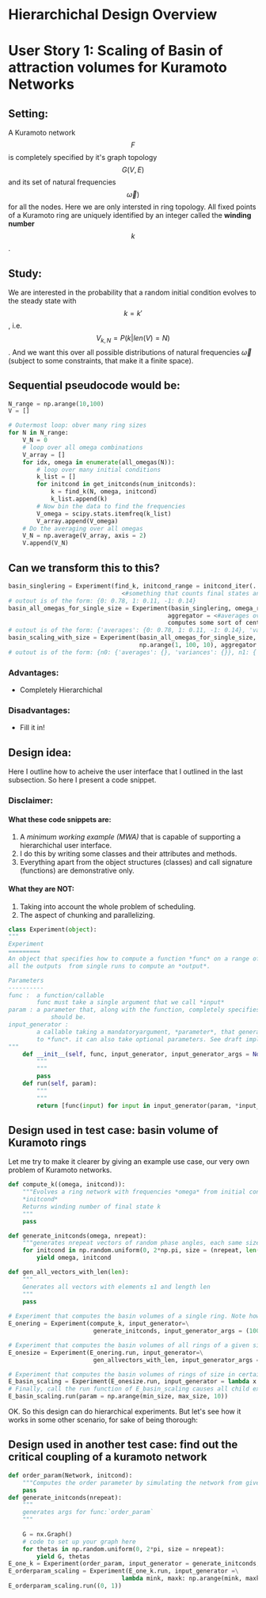 # Hierarchichal Design Overview

# User Story 1: Scaling of Basin of attraction volumes for Kuramoto Networks
## Setting: 
A Kuramoto network $$F$$ is completely specified by it's graph topology $$G(V, E)$$ and its set of natural frequencies $$\vec{\omega})$$ for all the nodes. Here we are only intersted in ring topology. All fixed points of a Kuramoto ring are uniquely identified by an integer called the **winding number** $$k$$. 

## Study:
We are interested in the probability that a random initial condition evolves to the steady state with $$k = k'$$, i.e. $$V_{k, N} = P(k | len(V) = N)$$. And we want this over all possible distributions of natural frequencies $\vec{\omega}$ (subject to some constraints, that make it a finite space). 

## Sequential pseudocode would be:
```python
N_range = np.arange(10,100)
V = []

# Outermost loop: obver many ring sizes
for N in N_range:
    V_N = 0
    # loop over all omega combinations
    V_array = []
    for idx, omega in enumerate(all_omegas(N)):
        # loop over many initial conditions
        k_list = []
        for initcond in get_initconds(num_initconds):
            k = find_k(N, omega, initcond)
            k_list.append(k) 
        # Now bin the data to find the frequencies
        V_omega = scipy.stats.itemfreq(k_list)
        V_array.append(V_omega)
    # Do the averaging over all omegas
    V_N = np.average(V_array, axis = 2)
    V.append(V_N)
```

## Can we transform this to this?
```python
basin_singlering = Experiment(find_k, initcond_range = initcond_iter(...), aggregator =\
                                <#something that counts final states and computes probabilities>)
# outout is of the form: {0: 0.78, 1: 0.11, -1: 0.14}
basin_all_omegas_for_single_size = Experiment(basin_singlering, omega_range = omega_iter(100),\
                                             aggregator = <#averages over all omega distributions,\
                                             computes some sort of central tendency>)
# outout is of the form: {'averages': {0: 0.78, 1: 0.11, -1: 0.14}, 'variances': {0: 0.1, 1: 0.2, -1:0.3}
basin_scaling_with_size = Experiment(basin_all_omegas_for_single_size, n_range \=
                                     np.arange(1, 100, 10), aggregator = <# concatenates results for all n>)
# outout is of the form: {n0: {'averages': {}, 'variances': {}}, n1: {'averages': {}, 'variances': {}}, ....}
```

### Advantages:
-  Completely Hierarchichal

### Disadvantages:
-  Fill it in!

## Design idea:
Here I outline how to acheive the user interface that I outlined in the last subsection. 
So here I present a code snippet.

### Disclaimer: 
#### What these code snippets are:
1.  A *minimum working example (MWA)* that is capable of supporting a hierarchichal user interface. 
2.  I do this by writing some classes and their attributes and methods. 
3.  Everything apart from the object structures (classes) and call signature (functions) are demonstrative only.  

#### What they are NOT:
1. Taking into account the whole problem of scheduling. 
2. The aspect of chunking and parallelizing. 

```python
class Experiment(object):
"""
Experiment
=========
An object that specifies how to compute a function *func* on a range of *arguments* and process
all the outputs  from single runs to compute an *output*. 

Parameters
----------
func :  a function/callable
        func must take a single argument that we call *input*
param : a parameter that, along with the function, completely specifies what the *output*
            should be.
input_generator :
        a callable taking a mandatoryargument, *parameter*, that generates the range of *inputs*
        to *func*. it can also take optional parameters. See draft implementation of *run* below. 
"""
    def __init__(self, func, input_generator, input_generator_args = None):
        """
        """
        pass
    def run(self, param):
        """
        """
        return [func(input) for input in input_generator(param, *input_generator_args)]
```

## Design used in test case: basin volume of Kuramoto rings
Let me try to make it clearer by giving an example use case, our very own problem of Kuramoto networks. 
```python
def compute_k((omega, initcond)):
    """Evolves a ring network with frequencies *omega* from initial condition
    *initcond*
    Returns winding number of final state k
    """
    pass

def generate_initconds(omega, nrepeat):
    """generates nrepeat vectors of random phase angles, each same size as omega"""
    for initcond in np.random.uniform(0, 2*np.pi, size = (nrepeat, len(omega))):
        yield omega, initcond

def gen_all_vectors_with_len(len):
    """
    Generates all vectors with elements ±1 and length len
    """
    pass
    
# Experiment that computes the basin volumes of a single ring. Note how teh number of initial conditions is specified as input_generator_args. 
E_onering = Experiment(compute_k, input_generator=\
                        generate_initconds, input_generator_args = (1000,)) 

# Experiment that computes the basin volumes of all rings of a given size
E_onesize = Experiment(E_onering.run, input_generator=\
                        gen_allvectors_with_len, input_generator_args = None)

# Experiment that computes the basin volumes of rings of size in certain range
E_basin_scaling = Experiment(E_onesize.run, input_generator = lambda x:x)
# Finally, call the run function of E_basin_scaling causes all child experiments to run recursively. 
E_basin_scaling.run(param = np.arange(min_size, max_size, 10))
```
OK. So this design can do hierarchical experiments. But let's see how it works in some other scenario, for sake of being thorough:

## Design used in another test case: find out the critical coupling of a kuramoto network
```python
def order_param(Network, initcond):
    """Computes the order parameter by simulating the network from given initial condition"""
    pass
def generate_initconds(nrepeat):
    """
    generates args for func:`order_param`
    """
    
    G = nx.Graph()
    # code to set up your graph here
    for thetas in np.random.uniform(0, 2*pi, size = nrepeat):
        yield G, thetas
E_one_k = Experiment(order_param, input_generator = generate_initconds, input_generator_args = (1000,))
E_orderparam_scaling = Experiment(E_one_k.run, input_generator =\
                                lambda mink, maxk: np.arange(mink, maxk, (maxk - mink)/100))
E_orderparam_scaling.run((0, 1))
```


